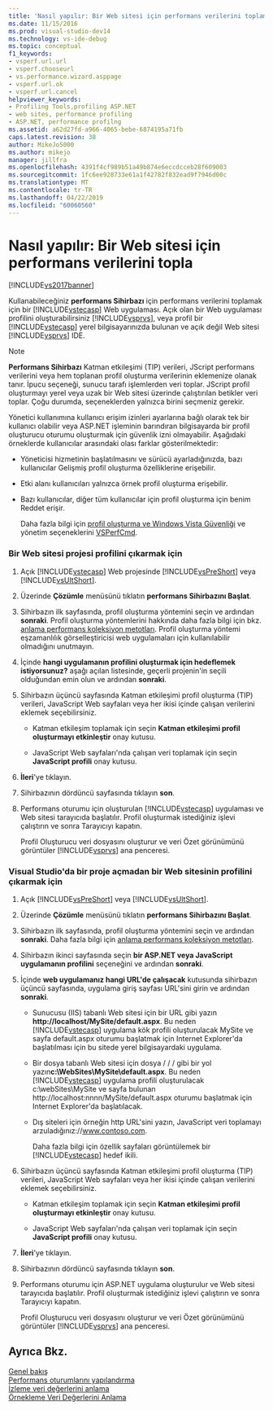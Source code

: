 ```yaml
---
title: 'Nasıl yapılır: Bir Web sitesi için performans verilerini toplama | Microsoft Docs'
ms.date: 11/15/2016
ms.prod: visual-studio-dev14
ms.technology: vs-ide-debug
ms.topic: conceptual
f1_keywords:
- vsperf.url.url
- vsperf.chooseurl
- vs.performance.wizard.asppage
- vsperf.url.ok
- vsperf.url.cancel
helpviewer_keywords:
- Profiling Tools,profiling ASP.NET
- web sites, performance profiling
- ASP.NET, performance profilng
ms.assetid: a62d27fd-a966-4065-bebe-6874195a71fb
caps.latest.revision: 38
author: MikeJo5000
ms.author: mikejo
manager: jillfra
ms.openlocfilehash: 4391f4cf989b51a49b874e6eccdcceb28f609003
ms.sourcegitcommit: 1fc6ee928733e61a1f42782f832ead9f7946d00c
ms.translationtype: MT
ms.contentlocale: tr-TR
ms.lasthandoff: 04/22/2019
ms.locfileid: "60060560"
---
```

# <a name="how-to-collect-performance-data-for-a-web-site"></a>Nasıl yapılır: Bir Web sitesi için performans verilerini topla
[!INCLUDE[vs2017banner](../includes/vs2017banner.md)]

Kullanabileceğiniz **performans Sihirbazı** için performans verilerini toplamak için bir [!INCLUDE[vstecasp](../includes/vstecasp-md.md)] Web uygulaması. Açık olan bir Web uygulaması profilini oluşturabilirsiniz [!INCLUDE[vsprvs](../includes/vsprvs-md.md)], veya profil bir [!INCLUDE[vstecasp](../includes/vstecasp-md.md)] yerel bilgisayarınızda bulunan ve açık değil Web sitesi [!INCLUDE[vsprvs](../includes/vsprvs-md.md)] IDE.  
  
> [!NOTE]
>  **Performans Sihirbazı** Katman etkileşimi (TIP) verileri, JScript performans verilerini veya hem toplanan profil oluşturma verilerinin eklemenize olanak tanır. İpucu seçeneği, sunucu tarafı işlemlerden veri toplar. JScript profil oluşturmayı yerel veya uzak bir Web sitesi üzerinde çalıştırılan betikler veri toplar. Çoğu durumda, seçeneklerden yalnızca birini seçmeniz gerekir.  
  
 Yönetici kullanımına kullanıcı erişim izinleri ayarlarına bağlı olarak tek bir kullanıcı olabilir veya ASP.NET işleminin barındıran bilgisayarda bir profil oluşturucu oturumu oluşturmak için güvenlik izni olmayabilir. Aşağıdaki örneklerde kullanıcılar arasındaki olası farklar gösterilmektedir:  
  
- Yöneticisi hizmetinin başlatılmasını ve sürücü ayarladığınızda, bazı kullanıcılar Gelişmiş profil oluşturma özelliklerine erişebilir.  
  
- Etki alanı kullanıcıları yalnızca örnek profil oluşturma erişebilir.  
  
- Bazı kullanıcılar, diğer tüm kullanıcılar için profil oluşturma için benim Reddet erişir.  
  
  Daha fazla bilgi için [profil oluşturma ve Windows Vista Güvenliği](../profiling/profiling-and-windows-vista-security.md) ve yönetim seçeneklerini [VSPerfCmd](../profiling/vsperfcmd.md).  
  
### <a name="to-profile-a-web-site-project"></a>Bir Web sitesi projesi profilini çıkarmak için  
  
1. Açık [!INCLUDE[vstecasp](../includes/vstecasp-md.md)] Web projesinde [!INCLUDE[vsPreShort](../includes/vspreshort-md.md)] veya [!INCLUDE[vsUltShort](../includes/vsultshort-md.md)].  
  
2. Üzerinde **Çözümle** menüsünü tıklatın **performans Sihirbazını Başlat**.  
  
3. Sihirbazın ilk sayfasında, profil oluşturma yöntemini seçin ve ardından **sonraki**. Profil oluşturma yöntemlerini hakkında daha fazla bilgi için bkz. [anlama performans koleksiyon metotları](../profiling/understanding-performance-collection-methods.md). Profil oluşturma yöntemi eşzamanlılık görselleştiricisi web uygulamaları için kullanılabilir olmadığını unutmayın.  
  
4. İçinde **hangi uygulamanın profilini oluşturmak için hedeflemek istiyorsunuz?** aşağı açılan listesinde, geçerli projenin'in seçili olduğundan emin olun ve ardından **sonraki**.  
  
5. Sihirbazın üçüncü sayfasında Katman etkileşimi profil oluşturma (TIP) verileri, JavaScript Web sayfaları veya her ikisi içinde çalışan verilerini eklemek seçebilirsiniz.  
  
    - Katman etkileşim toplamak için seçin **Katman etkileşimi profil oluşturmayı etkinleştir** onay kutusu.  
  
    - JavaScript Web sayfaları'nda çalışan veri toplamak için seçin **JavaScript profili** onay kutusu.  
  
6. **İleri**'ye tıklayın.  
  
7. Sihirbazının dördüncü sayfasında tıklayın **son**.  
  
8. Performans oturumu için oluşturulan [!INCLUDE[vstecasp](../includes/vstecasp-md.md)] uygulaması ve Web sitesi tarayıcıda başlatılır. Profil oluşturmak istediğiniz işlevi çalıştırın ve sonra Tarayıcıyı kapatın.  
  
     Profil Oluşturucu veri dosyasını oluşturur ve veri Özet görünümünü görüntüler [!INCLUDE[vsprvs](../includes/vsprvs-md.md)] ana penceresi.  
  
### <a name="to-profile-a-web-site-without-opening-a-project-in-visual-studio"></a>Visual Studio'da bir proje açmadan bir Web sitesinin profilini çıkarmak için  
  
1. Açık [!INCLUDE[vsPreShort](../includes/vspreshort-md.md)] veya [!INCLUDE[vsUltShort](../includes/vsultshort-md.md)].  
  
2. Üzerinde **Çözümle** menüsünü tıklatın **performans Sihirbazını Başlat**.  
  
3. Sihirbazın ilk sayfasında, profil oluşturma yöntemini seçin ve ardından **sonraki**. Daha fazla bilgi için [anlama performans koleksiyon metotları](../profiling/understanding-performance-collection-methods.md).  
  
4. Sihirbazın ikinci sayfasında seçin **bir ASP.NET veya JavaScript uygulamanın profilini** seçeneğini ve ardından **sonraki**.  
  
5. İçinde **web uygulamanız hangi URL'de çalışacak** kutusunda sihirbazın üçüncü sayfasında, uygulama giriş sayfası URL'sini girin ve ardından **sonraki**.  
  
   - Sunucusu (IIS) tabanlı Web sitesi için bir URL gibi yazın **http://localhost/MySite/default.aspx**. Bu neden [!INCLUDE[vstecasp](../includes/vstecasp-md.md)] uygulama kök profili oluşturulacak MySite ve sayfa default.aspx oturumu başlatmak için Internet Explorer'da başlatılması için bu sitede yerel bilgisayardaki uygulama.  
  
   - Bir dosya tabanlı Web sitesi için dosya / / / gibi bir yol yazın**c:\WebSites\MySite\default.aspx**. Bu neden [!INCLUDE[vstecasp](../includes/vstecasp-md.md)] uygulama profili oluşturulacak c:\webSites\MySite ve sayfa bulunan http://localhost:nnnn/MySite/default.aspx oturumu başlatmak için Internet Explorer'da başlatılacak.  
  
   - Dış siteleri için örneğin http URL'sini yazın, JavaScript veri toplamayı arzuladığınız:\//www.contoso.com.  
  
     Daha fazla bilgi için özellik sayfaları görüntülemek bir [!INCLUDE[vstecasp](../includes/vstecasp-md.md)] hedef ikili.  
  
6. Sihirbazın üçüncü sayfasında Katman etkileşimi profil oluşturma (TIP) verileri, JavaScript Web sayfaları veya her ikisi içinde çalışan verilerini eklemek seçebilirsiniz.  
  
   - Katman etkileşim toplamak için seçin **Katman etkileşimi profil oluşturmayı etkinleştir** onay kutusu.  
  
   - JavaScript Web sayfaları'nda çalışan veri toplamak için seçin **JavaScript profili** onay kutusu.  
  
7. **İleri**'ye tıklayın.  
  
8. Sihirbazının dördüncü sayfasında tıklayın **son**.  
  
9. Performans oturumu için ASP.NET uygulama oluşturulur ve Web sitesi tarayıcıda başlatılır. Profil oluşturmak istediğiniz işlevi çalıştırın ve sonra Tarayıcıyı kapatın.  
  
     Profil Oluşturucu veri dosyasını oluşturur ve veri Özet görünümünü görüntüler [!INCLUDE[vsprvs](../includes/vsprvs-md.md)] ana penceresi.  
  
## <a name="see-also"></a>Ayrıca Bkz.  
 [Genel bakış](../profiling/overviews-performance-tools.md)   
 [Performans oturumlarını yapılandırma](../profiling/configuring-performance-sessions.md)   
 [İzleme veri değerlerini anlama](../profiling/understanding-instrumentation-data-values.md)   
 [Örnekleme Veri Değerlerini Anlama](../profiling/understanding-sampling-data-values.md)

